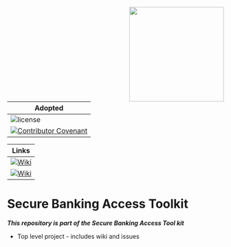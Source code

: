 [<img src="https://raw.githubusercontent.com/ForgeRock/forgerock-logo-dev/master/Logo-fr-dev.png" align="right" width="220px"/>](https://developer.forgerock.com/)

|Adopted|
|---|
|![license](https://img.shields.io/github/license/ACRA/acra.svg)|
|[![Contributor Covenant](https://img.shields.io/badge/Contributor%20Covenant-v2.0%20adopted-ff69b4.svg)](.github/CODE_OF_CONDUCT.md)|

|Links|
|---|
|[![Wiki](https://img.shields.io/badge/documents-blue?logo=Wikipedia)](https://github.com/SecureBankingAccessToolkit/SecureBankingAccessToolkit/wiki)|
|[![Wiki](https://img.shields.io/badge/issues-red?logo=RetroArch)](https://github.com/SecureBankingAccessToolkit/SecureBankingAccessToolkit/issues)|

# Secure Banking Access Toolkit
**_This repository is part of the Secure Banking Access Tool kit_**

- Top level project - includes wiki and issues 
